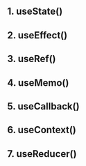 ## 1. useState()

## 2. useEffect()

## 3. useRef()

## 4. useMemo()

## 5. useCallback()

## 6. useContext()

## 7. useReducer()
